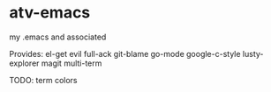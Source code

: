 atv-emacs
=========

my .emacs and associated

Provides:
el-get
evil
full-ack
git-blame
go-mode
google-c-style
lusty-explorer
magit
multi-term

TODO:
term colors